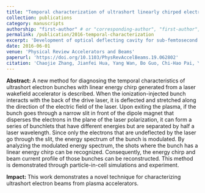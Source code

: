 ```yaml
---
title: "Temporal characterization of ultrashort linearly chirped electron bunches generated from a laser wakefield accelerator"
collection: publications
category: manuscripts
authorship: "first-author" # or "corresponding-author", "first-author", "first-corresponding", "co-author"
permalink: /publication/2016-temporal-characterization
excerpt: 'Development of optical deflecting cavity for sub-femtosecond resolution measurement of ultrashort electron bunches.'
date: 2016-06-01
venue: 'Physical Review Accelerators and Beams'
paperurl: 'https://doi.org/10.1103/PhysRevAccelBeams.19.062802'
citation: 'Chaojie Zhang, Jianfei Hua, Yang Wan, Bo Guo, Chi-Hao Pai, Yipeng Wu, Fei Li, Hsu-Hsin Chu, Yuqiu Gu, Warren B. Mori, Chan Joshi, Jyhpyng Wang, Wei Lu, "Temporal characterization of ultrashort linearly chirped electron bunches generated from a laser wakefield accelerator," <i>Phys. Rev. Acc. Beams</i>, 19(6), 062802 (2016).'
---
```


**Abstract:** A new method for diagnosing the temporal characteristics of ultrashort electron bunches with linear energy chirp generated from a laser wakefield accelerator is described. When the ionization-injected bunch interacts with the back of the drive laser, it is deflected and stretched along the direction of the electric field of the laser. Upon exiting the plasma, if the bunch goes through a narrow slit in front of the dipole magnet that disperses the electrons in the plane of the laser polarization, it can form a series of bunchlets that have different energies but are separated by half a laser wavelength. Since only the electrons that are undeflected by the laser go through the slit, the energy spectrum of the bunch is modulated. By analyzing the modulated energy spectrum, the shots where the bunch has a linear energy chirp can be recognized. Consequently, the energy chirp and beam current profile of those bunches can be reconstructed. This method is demonstrated through particle-in-cell simulations and experiment.

**Impact:** This work demonstrates a novel technique for characterizing ultrashort electron beams from plasma accelerators.
